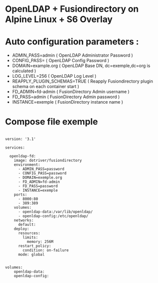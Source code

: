 # OpenLDAP + Fusiondirectory on Alpine Linux + S6 Overlay

# Auto configuration parameters :

- ADMIN_PASS=admin ( OpenLDAP Administrator Password )
- CONFIG_PASS= ( OpenLDAP Config Password )
- DOMAIN=example.org  ( OpenLDAP Base DN, dc=exemple,dc=org is calculated  )
- LOG_LEVEL=256   ( OpenLDAP Log Level )
- REAPPLY_PLUGIN_SCHEMAS=TRUE ( Reapply Fusiondirectory plugin schema on each container start )
- FD_ADMIN=fd-admin ( FusionDirectory Admin username )
- FD_PASS=admin ( FusionDirectory Admin password )
- INSTANCE=exemple ( FusionDirectory instance name )

# Compose file exemple

```

version: '3.1'

services:

  openldap-fd:
    image: dotriver/fusiondirectory
    environment:
      - ADMIN_PASS=password
      - CONFIG_PASS=password
      - DOMAIN=exemple.org
      - FD_ADMIN=fd-admin
      - FD_PASS=password
      - INSTANCE=exemple
    ports:
      - 8000:80
      - 389:389
    volumes:
      - openldap-data:/var/lib/openldap/
      - openldap-config:/etc/openldap/
    networks:
      default:
    deploy:
      resources:
        limits:
          memory: 256M
      restart_policy:
        condition: on-failure
      mode: global


volumes:
    openldap-data:
    openldap-config:

```